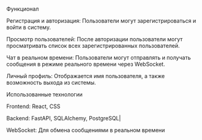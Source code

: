 Функционал


Регистрация и авторизация: Пользователи могут зарегистрироваться и войти в систему.


Просмотр пользователей: После авторизации пользователи могут просматривать список всех зарегистрированных пользователей.

Чат в реальном времени: Пользователи могут отправлять и получать сообщения в режиме реального времени через WebSocket.

Личный профиль: Отображается имя пользователя, а также возможность выхода из системы.

Использованные технологии

Frontend: React, CSS

Backend: FastAPI, SQLAlchemy, PostgreSQL|

WebSocket: Для обмена сообщениями в реальном времени
